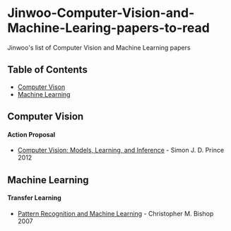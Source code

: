 # Jinwoo-Computer-Vision-and-Machine-Learing-papers-to-read
Jinwoo's list of Computer Vision and Machine Learning papers

## Table of Contents

 - [Computer Vison](#cv)
 - [Machine Learning](#ml)

## Computer Vision

#### Action Proposal
* [Computer Vision:  Models, Learning, and Inference](http://www.computervisionmodels.com/) - Simon J. D. Prince 2012








## Machine Learning

#### Transfer Learning
* [Pattern Recognition and Machine Learning](http://research.microsoft.com/en-us/um/people/cmbishop/prml/index.htm) - Christopher M. Bishop 2007
